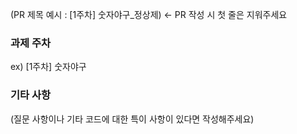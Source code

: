 (PR 제목 예시 : [1주차] 숫자야구_정상제) <- PR 작성 시 첫 줄은 지워주세요
### 과제 주차
ex) [1주차] 숫자야구


### 기타 사항
(질문 사항이나 기타 코드에 대한 특이 사항이 있다면 작성해주세요)
